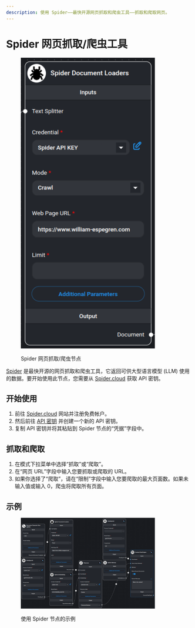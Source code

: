 ```yaml
---
description: 使用 Spider——最快开源网页抓取和爬虫工具——抓取和爬取网页。
---
```


# Spider 网页抓取/爬虫工具

<figure><img src="../../../.gitbook/assets/spider.png" alt="Spider 节点" width="365"><figcaption><p>Spider 网页抓取/爬虫节点</p></figcaption></figure>

[Spider](https://spider.cloud/?ref=flowise) 是最快开源的网页抓取和爬虫工具，它返回可供大型语言模型 (LLM) 使用的数据。要开始使用此节点，您需要从 [Spider.cloud](https://spider.cloud/?ref=flowise) 获取 API 密钥。

## 开始使用

1. 前往 [Spider.cloud](https://spider.cloud/?ref=flowise) 网站并注册免费帐户。
2. 然后前往 [API 密钥](https://spider.cloud/api-keys) 并创建一个新的 API 密钥。
3. 复制 API 密钥并将其粘贴到 Spider 节点的“凭据”字段中。

## 抓取和爬取

1. 在模式下拉菜单中选择“抓取”或“爬取”。
2. 在“网页 URL”字段中输入您要抓取或爬取的 URL。
3. 如果你选择了“爬取”，请在“限制”字段中输入您要爬取的最大页面数。如果未输入值或输入 0，爬虫将爬取所有页面。

## 示例

<figure><img src="../../../.gitbook/assets/spider_example_usage.png" alt="使用 Spider 节点的示例" width="365"><figcaption><p>使用 Spider 节点的示例</p></figcaption></figure>
